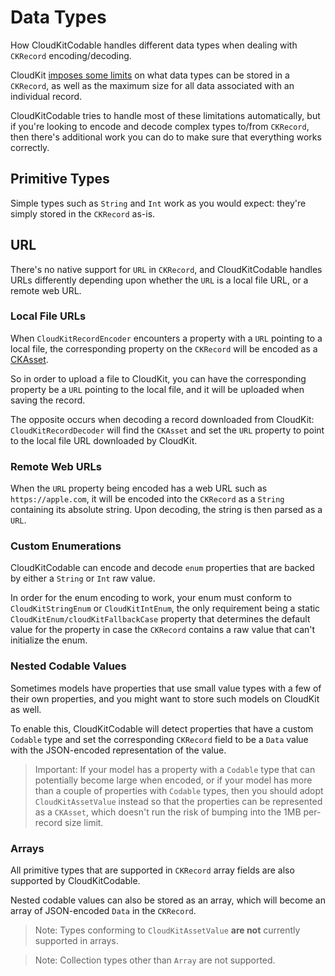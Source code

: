 # Data Types

How CloudKitCodable handles different data types when dealing with `CKRecord` encoding/decoding.

CloudKit [imposes some limits](https://developer.apple.com/documentation/cloudkit/ckrecord) on what data types can be stored in a `CKRecord`, as well as the maximum size for all data associated with an individual record.

CloudKitCodable tries to handle most of these limitations automatically, but if you're looking to encode and decode complex types to/from `CKRecord`, then there's additional work you can do to make sure that everything works correctly.

## Primitive Types

Simple types such as `String` and `Int` work as you would expect: they're simply stored in the `CKRecord` as-is.

## URL

There's no native support for `URL` in `CKRecord`, and CloudKitCodable handles URLs differently depending upon whether the `URL` is a local file URL, or a remote web URL.

### Local File URLs

When ``CloudKitRecordEncoder`` encounters a property with a `URL` pointing to a local file, the corresponding property on the `CKRecord` will be encoded as a [CKAsset](https://developer.apple.com/documentation/cloudkit/ckasset).

So in order to upload a file to CloudKit, you can have the corresponding property be a `URL` pointing to the local file, and it will be uploaded when saving the record.

The opposite occurs when decoding a record downloaded from CloudKit: ``CloudKitRecordDecoder`` will find the `CKAsset` and set the `URL` property to point to the local file URL downloaded by CloudKit.

### Remote Web URLs

When the `URL` property being encoded has a web URL such as `https://apple.com`, it will be encoded into the `CKRecord` as a `String` containing its absolute string. Upon decoding, the string is then parsed as a `URL`.

### Custom Enumerations

CloudKitCodable can encode and decode `enum` properties that are backed by either a `String` or `Int` raw value.

In order for the enum encoding to work, your enum must conform to ``CloudKitStringEnum`` or ``CloudKitIntEnum``, the only requirement being a static ``CloudKitEnum/cloudKitFallbackCase`` property that determines the default value for the property in case the `CKRecord` contains a raw value that can't initialize the enum.

### Nested Codable Values

Sometimes models have properties that use small value types with a few of their own properties, and you might want to store such models on CloudKit as well.

To enable this, CloudKitCodable will detect properties that have a custom `Codable` type and set the corresponding `CKRecord` field to be a `Data` value with the JSON-encoded representation of the value.

> Important: If your model has a property with a `Codable` type that can potentially become large when encoded, or if your model has more than a couple of properties with `Codable` types, then you should adopt ``CloudKitAssetValue`` instead so that the properties can be represented as a `CKAsset`, which doesn't run the risk of bumping into the 1MB per-record size limit.

### Arrays

All primitive types that are supported in `CKRecord` array fields are also supported by CloudKitCodable.

Nested codable values can also be stored as an array, which will become an array of JSON-encoded `Data` in the `CKRecord`.

> Note: Types conforming to ``CloudKitAssetValue`` **are not** currently supported in arrays.

> Note: Collection types other than `Array` are not supported.

